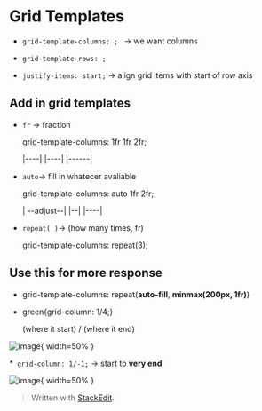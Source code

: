
# Grid Templates
* ``grid-template-columns: ; `` → we want columns
* ``grid-template-rows: ;``

* ``justify-items: start;``  → align grid items with start of row axis

## Add in grid templates
* ``fr`` → fraction <p>
	grid-template-columns: 1fr 1fr 2fr; <p>
	|----| |----| |------|
	
* ``auto``→ fill in whatecer avaliable <p>
	grid-template-columns: auto 1fr 2fr; <p>
	| --adjust--| |--| |----|

* ``repeat( )``→ (how many times, fr) <p>
grid-template-columns: repeat(3);
	
## Use this for more response
* grid-template-columns: repeat(**auto-fill**, **minmax(200px, 1fr)**)  

* green{grid-column: 1/4;} <p>
	(where it start) / (where it end)
	<p>
![image](https://user-images.githubusercontent.com/68550874/130927830-2859bd7f-f5dd-4fe7-82f1-28fe949e1335.png){ width=50% }

*`` grid-column: 1/-1;`` → start to **very end**
		
![image](https://user-images.githubusercontent.com/68550874/130942528-92279ea7-850e-4ee3-a5d1-3898512ae5e6.png ){ width=50% }


> Written with [StackEdit](https://stackedit.io/).
<!--stackedit_data:
eyJoaXN0b3J5IjpbLTEzMDExOTkwNjEsNDg2MTg4NTMwLC0zOT
c0MzMzMzMsLTE2NzMwMDc5MTcsNTU0NDM4NjkzLC00NzM1MzI2
MTksMTA5NzU2NzkwMiwtODU3NDgxMzQwXX0=
-->
